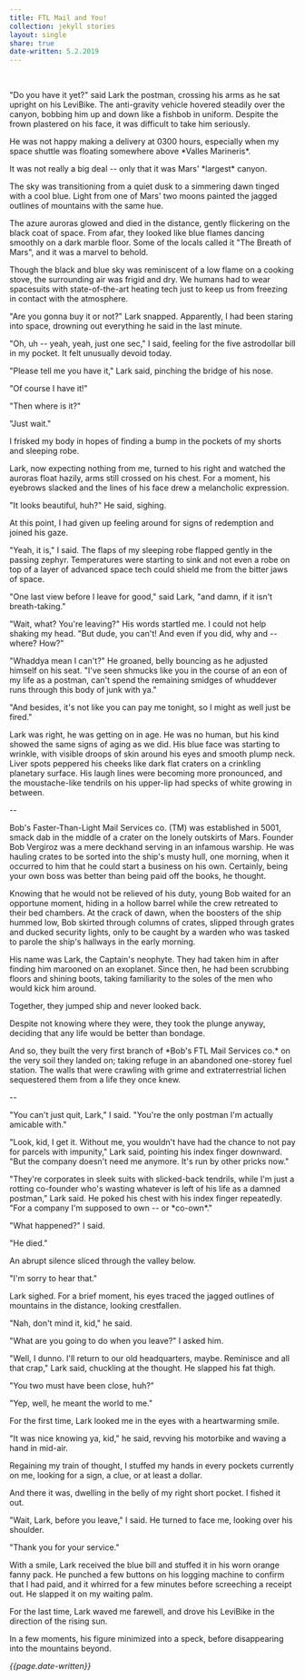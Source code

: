 ```yaml
---
title: FTL Mail and You!
collection: jekyll stories
layout: single
share: true
date-written: 5.2.2019
---
```


&nbsp;
&nbsp;


<p>
"Do you have it yet?" said Lark the postman, crossing his arms as he sat upright on his LeviBike. The anti-gravity vehicle hovered steadily over the canyon, bobbing him up and down like a fishbob in uniform. Despite the frown plastered on his face, it was difficult to take him seriously.
</p>

<p>
He was not happy making a delivery at 0300 hours, especially when my space shuttle was floating somewhere above *Valles Marineris*. 
</p>

<p>
It was not really a big deal -- only that it was Mars' *largest* canyon. 
</p>

<p>
The sky was transitioning from a quiet dusk to a simmering dawn tinged with a cool blue. Light from one of Mars' two moons painted the jagged outlines of mountains with the same hue.
</p>

<p>
The azure auroras glowed and died in the distance, gently flickering on the black coat of space. From afar, they looked like blue flames dancing smoothly on a dark marble floor. 
Some of the locals called it "The Breath of Mars", and it was a marvel to behold.
</p>

<p>
Though the black and blue sky was reminiscent of a low flame on a cooking stove, the surrounding air was frigid and dry. We humans had to wear spacesuits with state-of-the-art heating tech just to keep us from freezing in contact with  the atmosphere.
</p>

<p>
"Are you gonna buy it or not?" Lark snapped. Apparently, I had been staring into space, drowning out everything he said in the last minute.
</p>

<p>
"Oh, uh -- yeah, yeah, just one sec," I said, feeling for the five astrodollar bill in my pocket. It felt unusually devoid today.
</p>

<p>
"Please tell me you have it," Lark said, pinching the bridge of his nose.
</p>

<p>
"Of course I have it!"
</p>

<p>
"Then where is it?"
</p>

<p>
"Just wait." 
</p>

<p>
I frisked my body in hopes of finding a bump in the pockets of my shorts and sleeping robe.
</p>

<p>
Lark, now expecting nothing from me, turned to his right and watched the auroras float hazily, arms still crossed on his chest. For a moment, his eyebrows slacked and the lines of his face drew a melancholic expression.
</p>

<p>
"It looks beautiful, huh?" He said, sighing.
</p>

<p>
At this point, I had given up feeling around for signs of redemption and joined his gaze.
</p>

<p>
"Yeah, it is," I said. The flaps of my sleeping robe flapped gently in the passing zephyr. Temperatures were starting to sink and not even a robe on top of a layer of advanced space tech could shield me from the bitter jaws of space.
<p>

<p>
"One last view before I leave for good," said Lark, "and damn, if it isn't breath-taking."
</p>

<p>
"Wait, what? You're leaving?" His words startled me. I could not help shaking my head. "But dude, you can't! And even if you did, why and -- where? How?"
</p>

<p>
"Whaddya mean I can't?" He groaned, belly bouncing as he adjusted himself on  his seat. "I've seen shmucks like you in the course of an eon of my life as a postman, can't spend the remaining smidges of whuddever runs through this body of junk with ya."
</p>

<p>
"And besides, it's not like you can pay me tonight, so I might as well just be fired."
</p>

<p>
Lark was right, he was getting on in age. He was no human, but his kind showed the same signs of aging as we did.  His blue face was starting to wrinkle, with visible droops of skin around his eyes and smooth plump neck. Liver spots peppered his cheeks like dark flat craters on a crinkling planetary surface. His laugh lines were becoming more pronounced, and the moustache-like tendrils on his upper-lip had specks of white growing in between.
</p>

<p>
--
</p>

<p>
Bob's Faster-Than-Light Mail Services co. (TM) was established in 5001, smack dab in the middle of a crater on the lonely outskirts of Mars. Founder Bob Vergiroz was a mere deckhand serving in an infamous warship. He was hauling crates to be sorted into the ship's musty hull, one morning, when it occurred to him that he could start a business on his own. Certainly, being your own boss was better than being paid off the books, he thought.
</p>

<p>
Knowing that he would not be relieved of his duty, young Bob waited for an opportune moment, hiding in a hollow barrel while the crew retreated to their bed chambers. At the crack of dawn, when the boosters of the ship hummed low, Bob skirted through columns of crates, slipped through grates and ducked security lights, only to be caught by a warden who was tasked to parole the ship's hallways in the early morning.
</p>

<p>
His name was Lark, the Captain's neophyte. They had taken him in after finding him marooned on an exoplanet. Since then, he had been scrubbing floors and shining boots, taking familiarity to the soles of the men who would kick him around.
</p>

<p>
Together, they jumped ship and never looked back. 
</p>

<p>
Despite not knowing where they were, they took the plunge anyway, deciding that any life would be better than bondage. 
</p>

<p>
  And so, they built the very first branch of  *Bob's FTL Mail Services co.* on the very soil they landed on; taking refuge in an abandoned one-storey fuel station. The walls that were crawling with grime and extraterrestrial lichen sequestered them from a life they once knew.
</p>


<p>
--
</p>

<p>
"You can't just quit, Lark," I said. "You're the only postman I'm actually amicable with."
</p>

<p>
"Look, kid, I get it. Without me, you wouldn't have had the chance to not pay for parcels with impunity," Lark said, pointing his index finger downward. "But the company doesn't need me anymore. It's run by other pricks now."
</p>

<p>
"They're corporates in sleek suits with slicked-back tendrils, while I'm just a rotting co-founder who's wasting whatever is left of his life as a damned postman," Lark said. He poked his chest with his index finger repeatedly. "For a  company I'm supposed to own -- or *co-own*."
</p>

<p>
"What happened?" I said.
</p>

<p>
"He died."
</p>

<p>
An abrupt silence sliced through the valley below.
</p>

<p>
"I'm sorry to hear that."
</p>

<p>
Lark sighed. For a brief moment, his eyes traced the jagged outlines of mountains in the distance, looking crestfallen.
</p>

<p>
"Nah, don't mind it, kid," he said.
</p>

<p>
"What are you going to do when you leave?" I asked him.
</p>

<p>
"Well, I dunno. I'll return to our old headquarters, maybe. Reminisce and all that crap," Lark said, chuckling at the thought. He slapped his fat thigh.
</p>

<p>
"You two must have been close, huh?"
</p>

<p>
"Yep, well, he meant the world to me."
</p>

<p>
For the first time, Lark looked me in the eyes with a heartwarming smile.
</p>

<p>
"It was nice knowing ya, kid," he said, revving his motorbike and waving a hand in mid-air.
</p>

<p>
Regaining my train of thought, I stuffed my hands in every pockets currently on me, looking for a sign, a clue, or at least a dollar.
</p>

<p>
And there it was, dwelling in the belly of my right short pocket. I fished it out.
</p>

<p>
"Wait, Lark, before you leave," I said. 
He turned to face me, looking over his shoulder.
</p>

<p>
"Thank you for your service."
</p>

<p>
With a smile, Lark received the blue bill and stuffed it in his worn orange fanny pack. He punched a few buttons on his logging machine to confirm that I had paid, and it whirred for a few minutes before screeching a receipt out. He slapped it on my waiting palm.
</p>

<p>
For the last time, Lark waved me farewell, and drove his LeviBike in the direction of the rising sun.
</p>

<p> 
In a few moments, his figure minimized into a speck, before disappearing into the mountains beyond.
</p>

<em> {{page.date-written}} </em>

